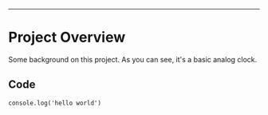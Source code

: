 
---

# Project Overview

Some background on this project. As you can see, it's a basic analog clock.

## Code

```
console.log('hello world')
```
